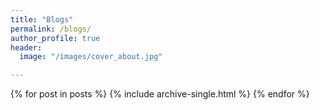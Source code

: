 ```yaml
---
title: "Blogs"
permalink: /blogs/
author_profile: true
header:
  image: "/images/cover_about.jpg"

---
```


{% for post in posts %}
    {% include archive-single.html %}
{% endfor %}
